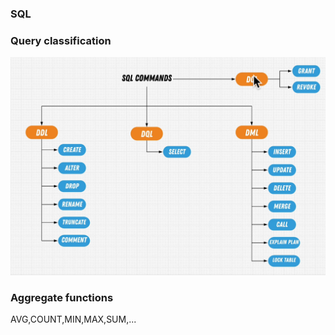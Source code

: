 ### SQL

### Query classification

![alt text](image.png)

### Aggregate functions

AVG,COUNT,MIN,MAX,SUM,...
